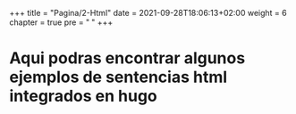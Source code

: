 +++
title = "Pagina/2-Html"
date = 2021-09-28T18:06:13+02:00
weight = 6
chapter = true
pre = "<b> </b>"
+++

# Aqui podras encontrar algunos ejemplos de sentencias html integrados en hugo